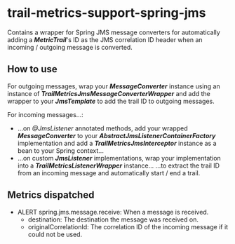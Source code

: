 # trail-metrics-support-spring-jms

Contains a wrapper for Spring JMS message converters for automatically adding a **_MetricTrail_**'s ID as the JMS correlation ID header when an incoming / outgoing message is converted.

## How to use

For outgoing messages, wrap your **_MessageConverter_** instance using an instance of **_TrailMetricsJmsMessageConverterWrapper_** and add the wrapper to your **_JmsTemplate_** to add the trail ID to outgoing messages.

For incoming messages...:
- ...on _@JmsListener_ annotated methods, add your wrapped **_MessageConverter_** to your **_AbstractJmsListenerContainerFactory_** implementation and add a **_TrailMetricsJmsInterceptor_** instance as a bean to your Spring context...
- ...on custom **_JmsListener_** implementations, wrap your implementation into a **_TrailMetricsListenerWrapper_** instance...
...to extract the trail ID from an incoming message and automatically start / end a trail.

## Metrics dispatched
- ALERT spring.jms.message.receive: When a message is received.
  - destination: The destination the message was received on.
  - originalCorrelationId: The correlation ID of the incoming message if it could not be used.